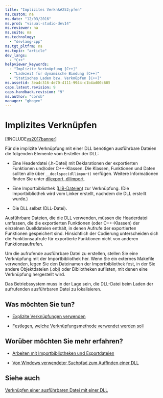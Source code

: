```yaml
---
title: "Implizites Verkn&#252;pfen"
ms.custom: na
ms.date: "12/03/2016"
ms.prod: "visual-studio-dev14"
ms.reviewer: na
ms.suite: na
ms.technology: 
  - "devlang-cpp"
ms.tgt_pltfrm: na
ms.topic: "article"
dev_langs: 
  - "C++"
helpviewer_keywords: 
  - "Implizite Verknüpfung [C++]"
  - "Ladezeit für dynamische Bindung [C++]"
  - "Statisches Laden bzw. Verknüpfen [C++]"
ms.assetid: 3ea4c316-4e70-4111-9944-c1b4ad00c605
caps.latest.revision: 9
caps.handback.revision: "9"
ms.author: "corob"
manager: "ghogen"
---
```

# Implizites Verkn&#252;pfen
[!INCLUDE[vs2017banner](../assembler/inline/includes/vs2017banner.md)]

Für die implizite Verknüpfung mit einer DLL benötigen ausführbare Dateien die folgenden Elemente vom Ersteller der DLL:  
  
-   Eine Headerdatei \(.h\-Datei\) mit Deklarationen der exportierten Funktionen und\/oder C\+\+\-Klassen.  Die Klassen, Funktionen und Daten sollten alle über `__declspec(dllimport)` verfügen. Weitere Informationen finden Sie unter [dllexport, dllimport](../cpp/dllexport-dllimport.md).  
  
-   Eine Importbibliothek \([LIB\-Dateien](../build/reference/dot-lib-files-as-linker-input.md)\) zur Verknüpfung. \(Die Importbibliothek wird vom Linker erstellt, nachdem die DLL erstellt wurde.\)  
  
-   Die DLL selbst \(DLL\-Datei\).  
  
 Ausführbare Dateien, die die DLL verwenden, müssen die Headerdatei umfassen, die die exportierten Funktionen \(oder C\+\+\-Klassen\) der einzelnen Quelldateien enthält, in denen Aufrufe der exportierten Funktionen gespeichert sind.  Hinsichtlich der Codierung unterscheiden sich die Funktionsaufrufe für exportierte Funktionen nicht von anderen Funktionsaufrufen.  
  
 Um die aufrufende ausführbare Datei zu erstellen, stellen Sie eine Verknüpfung mit der Importbibliothek her.  Wenn Sie ein externes Makefile verwenden, legen Sie den Dateinamen der Importbibliothek fest, in der Sie andere Objektdateien \(.obj\) oder Bibliotheken auflisten, mit denen eine Verknüpfung hergestellt wird.  
  
 Das Betriebssystem muss in der Lage sein, die DLL\-Datei beim Laden der aufrufenden ausführbaren Datei zu lokalisieren.  
  
## Was möchten Sie tun?  
  
-   [Explizite Verknüpfungen verwenden](../build/linking-explicitly.md)  
  
-   [Festlegen, welche Verknüpfungsmethode verwendet werden soll](../build/determining-which-linking-method-to-use.md)  
  
## Worüber möchten Sie mehr erfahren?  
  
-   [Arbeiten mit Importbibliotheken und Exportdateien](../build/reference/working-with-import-libraries-and-export-files.md)  
  
-   [Von Windows verwendeter Suchpfad zum Auffinden einer DLL](../build/search-path-used-by-windows-to-locate-a-dll.md)  
  
## Siehe auch  
 [Verknüpfen einer ausführbaren Datei mit einer DLL](../build/linking-an-executable-to-a-dll.md)